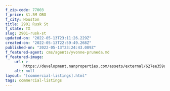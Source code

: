 ```yaml
---
f_zip-code: 77003
f_price: $1.5M OBO
f_city: Houston
title: 2901 Rusk St
f_state: TX
slug: 2901-rusk-st
updated-on: "2022-05-13T23:11:26.229Z"
created-on: "2022-05-13T22:59:49.268Z"
published-on: "2022-05-13T23:24:43.089Z"
f_featured-agent: cms/agents/yvonne-pruneda.md
f_featured-image:
    url: >-
        https://development.nanproperties.com/assets/external/627ee359a950843e8b9b4c45_screen20shot202022-05-1320at204.01.40%20PM.png
    alt: null
layout: "[commercial-listings].html"
tags: commercial-listings
---
```

